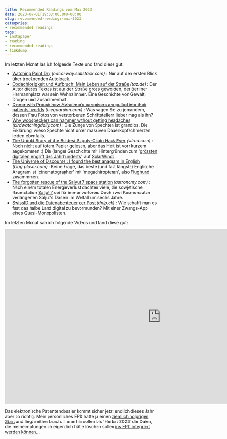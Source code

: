 ```yaml
---
title: Recommended Readings vom Mai 2023
date: 2023-06-01T19:00:00.000+00:00
slug: recommended-readings-mai-2023
categories:
- recommended readings
tags:
- instapaper
- reading
- recommended readings
- linkdump
---
```


Im letzten Monat las ich folgende Texte und fand diese gut:

- [Watching Paint Dry](https://edconway.substack.com/p/watching-paint-dry) *(edconway.substack.com)* : Nur auf den ersten Blick über trocknenden Autoloack.
- [Obdachlosigkeit und Aufbruch: Mein Leben auf der Straße](https://taz.de/!5931604/) *(taz.de)* : Der Autor dieses Textes ist auf der Straße gross geworden, der Berliner Hermannplatz war sein Wohnzimmer. Eine Geschichte von Gewalt, Drogen und Zusammenhalt.
- [Dinner with Proust: how Alzheimer’s caregivers are pulled into their patients’ worlds](https://www.theguardian.com/society/2023/feb/28/dinner-with-proust-how-alzheimers-caregivers-are-pulled-into-their-patients-worlds) *(theguardian.com)* : Was sagen Sie zu jemandem, dessen Frau Fotos von verstorbenen Schriftstellern lieber mag als ihn?
- [Why woodpeckers can hammer without getting headaches](https://www.birdwatchingdaily.com/news/science/woodpeckers-hammer-without-headaches/) *(birdwatchingdaily.com)* : Die Zunge von Spechten ist grandios. Die Erklärung, wieso Spechte nicht unter massiven Dauerkopfschmerzen leiden ebenfalls.
- [The Untold Story of the Boldest Supply-Chain Hack Ever](https://www.wired.com/story/the-untold-story-of-solarwinds-the-boldest-supply-chain-hack-ever/) *(wired.com)* : Noch nicht auf totem Papier gelesen, aber das Heft ist vorr kurzem angekommen :) Die (lange) Geschichte mit Hintergründen zum '[grössten digitalen Angriff des Jahrhunderts](https://de.wikipedia.org/wiki/Solarwinds)', auf [SolarWinds](https://www.solarwinds.com).
- [The Universe of Discourse : I found the best anagram in English](https://blog.plover.com/lang/anagram-scoring.html) *(blog.plover.com)* : Keine Frage, das beste (und fast längste) Englische Anagram ist 'cinematographer' mit 'megachiropteran', also [Flughund](https://de.wikipedia.org/wiki/Flughunde) zusammmen.
- [The forgotten rescue of the Salyut 7 space station](https://astronomy.com/news/2020/10/the-forgotten-rescue-of-the-salyut-7-space-station) *(astronomy.com)* : Nach einem totalen Energieverlust dachten viele, die sowjetische Raumstation [Saljut 7](https://de.wikipedia.org/wiki/Saljut_7) sei für immer verloren. Doch zwei  Kosmonauten verlängerten Saljut's Dasein im Weltall um sechs Jahre.
- [SwissID und die Datenabenteuer der Post](https://dnip.ch/2023/04/25/swissid-und-die-datenabenteuer-der-post/) *(dnip.ch)* : Wie schafft man es fast das halbe Land digital zu bevormunden? Mit einer Zwangs-App eines Quasi-Monopolisten.

Im letzten Monat sah ich folgende Videos und fand diese gut:

<iframe width="1024" height="576" src="https://app.media.ccc.de/v/dgwk2023-56044-elektronisches-patientend/oembed" frameborder="0" allowfullscreen></iframe>

Das elektronische Patientendossier kommt sicher jetzt endlich dieses Jahr aber so richtig.
Mein persönliches EPD hatte ja einen [ziemlich holprigen Start](https://mastodon.social/@habi/109502446824685568) und liegt seither brach.
Immerhin sollen bis 'Herbst 2023' die Daten, die meineimpfungen.ch eigentlich hätte löschen sollen [ins EPD integriert werden können](https://www.e-health-suisse.ch/technik-semantik/semantische-interoperabilitaet/eimpfung.html)...